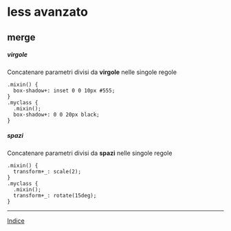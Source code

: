 # less avanzato

## merge

##### virgole

Concatenare parametri divisi da **virgole** nelle singole regole

```less
.mixin() {
  box-shadow+: inset 0 0 10px #555;
}
.myclass {
  .mixin();
  box-shadow+: 0 0 20px black;
}
```

##### spazi

Concatenare parametri divisi da **spazi** nelle singole regole 

```less
.mixin() {
  transform+_: scale(2);
}
.myclass {
  .mixin();
  transform+_: rotate(15deg);
}
```

---

[Indice](README.md#lezioni)
